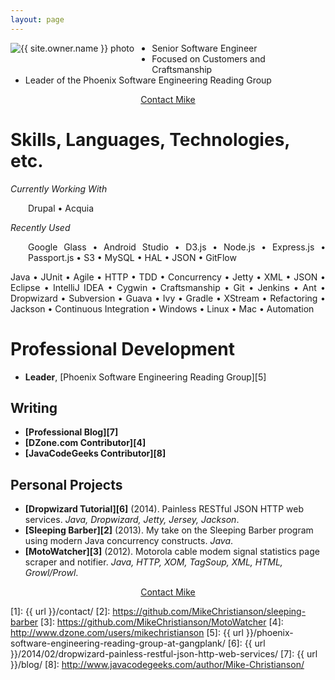 ```yaml
---
layout: page
---
```

<a href="/contact/"><img src="{{ url }}/images/{{ site.owner.avatar }}" alt="{{ site.owner.name }} photo" class="author-photo" style="float: left; margin-right: 2em; margin-bottom: 2em;"></a>

* Senior Software Engineer
* Focused on Customers and Craftsmanship
* Leader of the Phoenix Software Engineering Reading Group

<div style="clear: left;"><div style="text-align: center;"><a href="/contact/" class="btn" style="width: 25%;">Contact Mike</a></div></div>

# Skills, Languages, Technologies, etc.

*Currently Working With*

<p style="text-align: justify; margin-left: 2em;">Drupal • Acquia</p>

*Recently Used*

<p style="text-align: justify; margin-left: 2em;">Google Glass • Android Studio • D3.js • Node.js • Express.js • Passport.js • S3 • MySQL • HAL • JSON • GitFlow</p>

<p style="text-align: justify;">Java • JUnit • Agile • HTTP • TDD • Concurrency • Jetty • XML • JSON • Eclipse • IntelliJ IDEA • Cygwin • Craftsmanship • Git • Jenkins • Ant • Dropwizard • Subversion • Guava • Ivy • Gradle • XStream • Refactoring • Jackson • Continuous Integration • Windows • Linux • Mac • Automation</p>

# Professional Development

* **Leader**, [Phoenix Software Engineering Reading Group][5]

## Writing
* **[Professional Blog][7]**
* **[DZone.com Contributor][4]**
* **[JavaCodeGeeks Contributor][8]**

## Personal Projects
* **[Dropwizard Tutorial][6]** (2014). Painless RESTful JSON HTTP web services. *Java, Dropwizard, Jetty, Jersey, Jackson*.
* **[Sleeping Barber][2]** (2013). My take on the Sleeping Barber program using modern Java concurrency constructs. *Java*.
* **[MotoWatcher][3]** (2012). Motorola cable modem signal statistics page scraper and notifier. *Java, HTTP, XOM, TagSoup, XML, HTML, Growl/Prowl*.

<div style="clear: left;"><div style="text-align: center;"><a href="/contact/" class="btn" style="width: 25%;">Contact Mike</a></div></div>

[1]: {{ url }}/contact/
[2]: https://github.com/MikeChristianson/sleeping-barber
[3]: https://github.com/MikeChristianson/MotoWatcher
[4]: http://www.dzone.com/users/mikechristianson
[5]: {{ url }}/phoenix-software-engineering-reading-group-at-gangplank/
[6]: {{ url }}/2014/02/dropwizard-painless-restful-json-http-web-services/
[7]: {{ url }}/blog/
[8]: http://www.javacodegeeks.com/author/Mike-Christianson/
